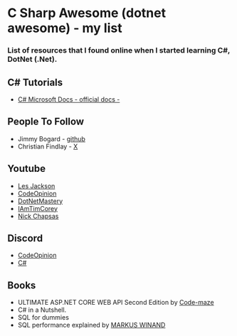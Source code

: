 # C Sharp Awesome (dotnet awesome) - my list
### List of resources that I found online when I started learning C#, DotNet (.Net).

## C# Tutorials
   - [C# Microsoft Docs - official docs - ](https://docs.microsoft.com/en-us/dotnet/csharp)
     
## People To Follow
   - Jimmy Bogard - [github](https://github.com/jbogard)
   - Christian Findlay - [X](https://x.com/CFDevelop)

## Youtube 
   - [Les Jackson](https://www.youtube.com/@binarythistle)
   - [CodeOpinion](https://www.youtube.com/@CodeOpinion)
   - [DotNetMastery](https://www.youtube.com/@DotNetMastery)
   - [IAmTimCorey](https://www.youtube.com/channel/UC-ptWR16ITQyYOglXyQmpzw)
   - [Nick Chapsas](https://www.youtube.com/@nickchapsas)

## Discord 
   - [CodeOpinion](https://discord.gg/yg2fHJAE)
   - [C#](https://discord.gg/csharp)

## Books 
   - ULTIMATE ASP.NET CORE WEB API Second Edition by [Code-maze](https://code-maze.com/ultimate-aspnetcore-webapi-second-edition)
   - C# in a Nutshell.
   - SQL for dummies
   - SQL performance explained by [MARKUS WINAND](https://use-the-index-luke.com/sql/table-of-contents)

